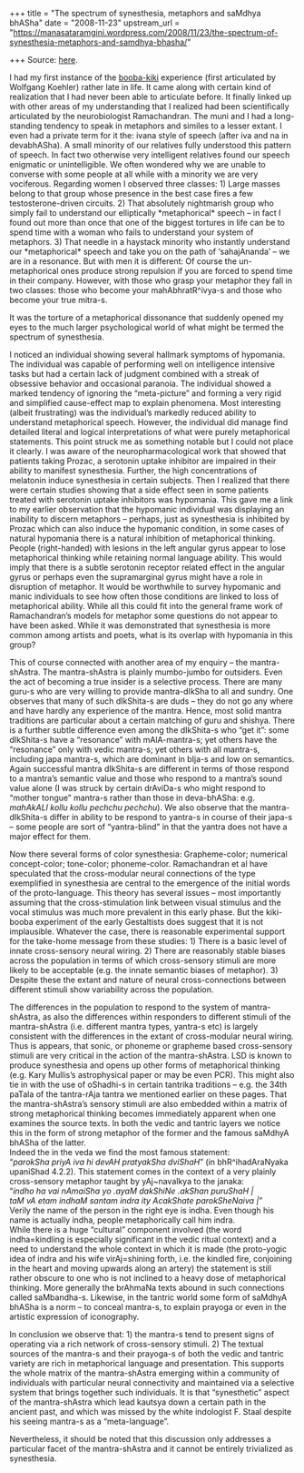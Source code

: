 +++
title = "The spectrum of synesthesia, metaphors and saMdhya bhASha"
date = "2008-11-23"
upstream_url = "https://manasataramgini.wordpress.com/2008/11/23/the-spectrum-of-synesthesia-metaphors-and-samdhya-bhasha/"

+++
Source: [here](https://manasataramgini.wordpress.com/2008/11/23/the-spectrum-of-synesthesia-metaphors-and-samdhya-bhasha/).

I had my first instance of the [booba-kiki](http://en.wikipedia.org/wiki/Image:Booba-Kiki.svg) experience (first articulated by Wolfgang Koehler) rather late in life. It came along with certain kind of realization that I had never been able to articulate before. It finally linked up with other areas of my understanding that I realized had been scientifically articulated by the neurobiologist Ramachandran. The muni and I had a long-standing tendency to speak in metaphors and similes to a lesser extant. I even had a private term for it the: ivana style of speech (after iva and na in devabhASha). A small minority of our relatives fully understood this pattern of speech. In fact two otherwise very intelligent relatives found our speech enigmatic or unintelligible. We often wondered why we are unable to converse with some people at all while with a minority we are very vociferous. Regarding women I observed three classes: 1) Large masses belong to that group whose presence in the best case fires a few testosterone-driven circuits. 2) That absolutely nightmarish group who simply fail to understand our elliptically \*metaphorical\* speech – in fact I found out more than once that one of the biggest tortures in life can be to spend time with a woman who fails to understand your system of metaphors. 3) That needle in a haystack minority who instantly understand our \*metaphorical\* speech and take you on the path of ‘sahajAnanda’ – we are in a resonance. But with men it is different: Of course the un-metaphorical ones produce strong repulsion if you are forced to spend time in their company. However, with those who grasp your metaphor they fall in two classes: those who become your mahAbhratR^ivya-s and those who become your true mitra-s.

It was the torture of a metaphorical dissonance that suddenly opened my eyes to the much larger psychological world of what might be termed the spectrum of synesthesia.

I noticed an individual showing several hallmark symptoms of hypomania. The individual was capable of performing well on intelligence intensive tasks but had a certain lack of judgment combined with a streak of obsessive behavior and occasional paranoia. The individual showed a marked tendency of ignoring the “meta-picture” and forming a very rigid and simplified cause-effect map to explain phenomena. Most interesting
(albeit frustrating) was the individual’s markedly reduced ability to
understand metaphorical speech. However, the individual did manage find detailed literal and logical interpretations of what were purely metaphorical statements. This point struck me as something notable but I could not place it clearly. I was aware of the neuropharmacological work that showed that patients taking Prozac, a serotonin uptake inhibitor are impaired in their ability to manifest synesthesia. Further, the high concentrations of melatonin induce synesthesia in certain subjects. Then I realized that there were certain studies showing that a side effect seen in some patients treated with serotonin uptake inhibitors was hypomania. This gave me a link to my earlier observation that the hypomanic individual was displaying an inability to discern metaphors – perhaps, just as synesthesia is inhibited by Prozac which can also induce the hypomanic condition, in some cases of natural hypomania there is a natural inhibition of metaphorical thinking. People (right-handed) with lesions in the left angular gyrus appear to lose metaphorical thinking while retaining normal language ability. This would imply that there is a subtle serotonin receptor related effect in the angular gyrus or perhaps even the supramarginal gyrus might have a role in disruption of metaphor. It would be worthwhile to survey hypomanic and manic individuals to see how often those conditions are linked to loss of metaphorical ability. While all this could fit into the general frame work of Ramachandran’s models for metaphor some questions do not appear to have been asked. While it was demonstrated that synesthesia is more common among artists and poets, what is its overlap with hypomania in this group?

This of course connected with another area of my enquiry – the mantra-shAstra. The mantra-shAstra is plainly mumbo-jumbo for outsiders. Even the act of becoming a true insider is a selective process. There are many guru-s who are very willing to provide mantra-dIkSha to all and sundry. One observes that many of such dIkShita-s are duds – they do not go any where and have hardly any experience of the mantra. Hence, most solid mantra traditions are particular about a certain matching of guru and shishya. There is a further subtle difference even among the dIkShita-s who “get it”: some dIkShita-s have a “resonance” with mAlA-mantra-s; yet others have the “resonance” only with vedic mantra-s; yet others with all mantra-s, including japa mantra-s, which are dominant in bIja-s and low on semantics. Again successful mantra dIkShita-s are different in terms of those respond to a mantra’s semantic value and those who respond to a mantra’s sound value alone (I was struck by certain drAviDa-s who might respond to “mother tongue” mantra-s rather than those in deva-bhASha: e.g. *mahAkALI kollu kollu pechchu pechchu*). We also observe that the mantra-dIkShita-s differ in ability to be respond to yantra-s in course of their japa-s – some people are sort of “yantra-blind” in that the yantra does not have a major effect for them.

Now there several forms of color synesthesia: Grapheme-color; numerical concept-color; tone-color; phoneme-color. Ramachandran et al have speculated that the cross-modular neural connections of the type exemplified in synesthesia are central to the emergence of the initial words of the proto-language. This theory has several issues – most importantly assuming that the cross-stimulation link between visual stimulus and the vocal stimulus was much more prevalent in this early phase. But the kiki-booba experiment of the early Gestaltists does suggest that it is not implausible. Whatever the case, there is reasonable experimental support for the take-home message from these studies: 1) There is a basic level of innate cross-sensory neural wiring. 2) There are reasonably stable biases across the population in terms of which cross-sensory stimuli are more likely to be acceptable
(e.g. the innate semantic biases of metaphor). 3) Despite these the
extant and nature of neural cross-connections between different stimuli show variability across the population.

The differences in the population to respond to the system of mantra-shAstra, as also the differences within responders to different stimuli of the mantra-shAstra (i.e. different mantra types, yantra-s etc) is largely consistent with the differences in the extant of cross-modular neural wiring. Thus is appears, that sonic, or phoneme or grapheme based cross-sensory stimuli are very critical in the action of the mantra-shAstra. LSD is known to produce synesthesia and opens up other forms of metaphorical thinking (e.g. Kary Mullis’s astrophysical paper or may be even PCR). This might also tie in with the use of oShadhi-s in certain tantrika traditions – e.g. the 34th paTala of the tantra-rAja tantra we mentioned earlier on these pages. That the mantra-shAstra’s sensory stimuli are also embedded within a matrix of strong metaphorical thinking becomes immediately apparent when one examines the source texts. In both the vedic and tantric layers we notice this in the form of strong metaphor of the former and the famous saMdhyA bhASha of the latter.  
Indeed the in the veda we find the most famous statement:  
“*parokSha priyA iva hi devAH pratyakSha dviShaH*” (in bhR^ihadAraNyaka upaniShad 4.2.2). This statement comes in the context of a very plainly cross-sensory metaphor taught by yAj\~navalkya to the janaka:  
“*indho ha vai nAmaiSha yo .ayaM dakShiNe .akShan puruShaH \|  
taM vA etam indhaM santam indra ity AcakShate parokSheNaiva* *\|*”  
Verily the name of the person in the right eye is indha. Even though his name is actually indha, people metaphorically call him indra.  
While there is a huge “cultural” component involved (the word indha=kindling is especially significant in the vedic ritual context) and a need to understand the whole context in which it is made (the proto-yogic idea of indra and his wife virAj=shining forth, i.e. the kindled fire, conjoining in the heart and moving upwards along an artery) the statement is still rather obscure to one who is not inclined to a heavy dose of metaphorical thinking. More generally the brAhmaNa texts abound in such connections called saMbandha-s. Likewise, in the tantric world some form of saMdhyA bhASha is a norm – to conceal mantra-s, to explain prayoga or even in the artistic expression of iconography.

In conclusion we observe that: 1) the mantra-s tend to present signs of operating via a rich network of cross-sensory stimuli. 2) The textual sources of the mantra-s and their prayoga-s of both the vedic and tantric variety are rich in metaphorical language and presentation. This supports the whole matrix of the mantra-shAstra emerging within a community of individuals with particular neural connectivity and maintained via a selective system that brings together such individuals. It is that “synesthetic” aspect of the mantra-shAstra which lead kautsya down a certain path in the ancient past, and which was missed by the white indologist F. Staal despite his seeing mantra-s as a “meta-language”.

Nevertheless, it should be noted that this discussion only addresses a particular facet of the mantra-shAstra and it cannot be entirely trivialized as synesthesia.

